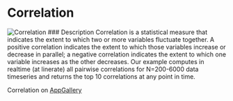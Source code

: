 # Correlation
<img src="http://appgallery.maxeler.com/v0.1/app/Correlation/icon" alt="Correlation">
### Description
Correlation is a statistical measure that indicates the extent to which two or more variables fluctuate together. A positive correlation indicates the extent to which those variables increase or decrease in parallel; a negative correlation indicates the extent to which one variable increases as the other decreases. Our example computes in realtime (at linerate) all pairwise correlations for N=200-6000 data timeseries and returns the top 10 correlations at any point in time.

Correlation on [AppGallery](http://appgallery.maxeler.com/#/app/Correlation) 
